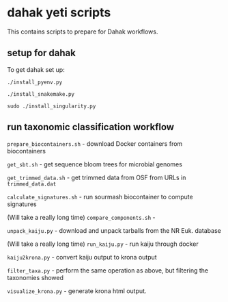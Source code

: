 # dahak yeti scripts

This contains scripts to prepare for Dahak workflows.

## setup for dahak

To get dahak set up:

```
./install_pyenv.py

./install_snakemake.py

sudo ./install_singularity.py 
```

## run taxonomic classification workflow

`prepare_biocontainers.sh` - download Docker containers from biocontainers

`get_sbt.sh` - get sequence bloom trees for microbial genomes

`get_trimmed_data.sh` - get trimmed data from OSF from URLs in `trimmed_data.dat`

`calculate_signatures.sh` - run sourmash biocontainer to compute signatures

(Will take a really long time) `compare_components.sh` - 

`unpack_kaiju.py` - download and unpack tarballs from the NR Euk. database

(Will take a really long time) `run_kaiju.py` - run kaiju through docker

`kaiju2krona.py` - convert kaiju output to krona output

`filter_taxa.py` - perform the same operation as above, but filtering the taxonomies showed

`visualize_krona.py` - generate krona html output.

